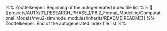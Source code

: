 %% Zoottelkeeper: Beginning of the autogenerated index file list  %%
📄 [[projects/AUTX/01_RESEARCH_PHASE_1/P6.2_Formal_Modeling/Computational_Models/mvu2-sim/node_modules/inherits/README|README]]
%% Zoottelkeeper: End of the autogenerated index file list  %%
